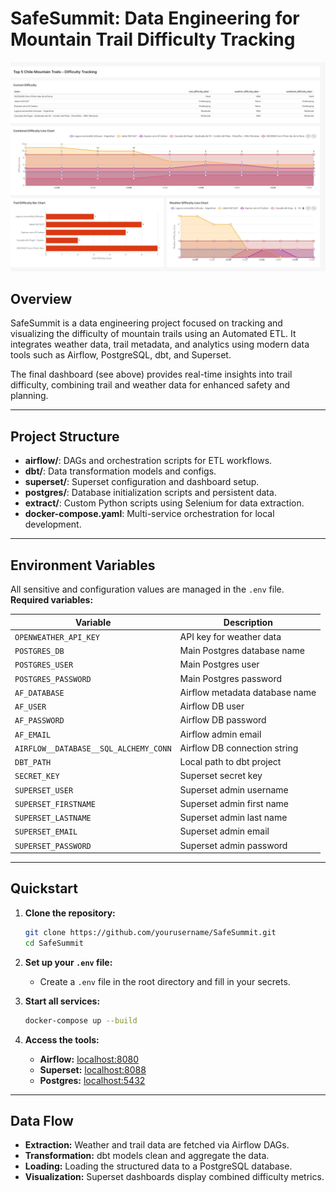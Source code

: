 # SafeSummit: Data Engineering for Mountain Trail Difficulty Tracking

![Superset Visualization](safesummit_dashboard.jpg)

## Overview

SafeSummit is a data engineering project focused on tracking and visualizing the difficulty of mountain trails using an Automated ETL. It integrates weather data, trail metadata, and analytics using modern data tools such as Airflow, PostgreSQL, dbt, and Superset.

The final dashboard (see above) provides real-time insights into trail difficulty, combining trail and weather data for enhanced safety and planning.

---

## Project Structure

- **airflow/**: DAGs and orchestration scripts for ETL workflows.
- **dbt/**: Data transformation models and configs.
- **superset/**: Superset configuration and dashboard setup.
- **postgres/**: Database initialization scripts and persistent data.
- **extract/**: Custom Python scripts using Selenium for data extraction.
- **docker-compose.yaml**: Multi-service orchestration for local development.

---

## Environment Variables

All sensitive and configuration values are managed in the `.env` file.  
**Required variables:**

| Variable                   | Description                                  |
|----------------------------|----------------------------------------------|
| `OPENWEATHER_API_KEY`      | API key for weather data                     |
| `POSTGRES_DB`              | Main Postgres database name                  |
| `POSTGRES_USER`            | Main Postgres user                           |
| `POSTGRES_PASSWORD`        | Main Postgres password                       |
| `AF_DATABASE`              | Airflow metadata database name               |
| `AF_USER`                  | Airflow DB user                              |
| `AF_PASSWORD`              | Airflow DB password                          |
| `AF_EMAIL`                 | Airflow admin email                          |
| `AIRFLOW__DATABASE__SQL_ALCHEMY_CONN` | Airflow DB connection string      |
| `DBT_PATH`                 | Local path to dbt project                    |
| `SECRET_KEY`               | Superset secret key                          |
| `SUPERSET_USER`            | Superset admin username                      |
| `SUPERSET_FIRSTNAME`       | Superset admin first name                    |
| `SUPERSET_LASTNAME`        | Superset admin last name                     |
| `SUPERSET_EMAIL`           | Superset admin email                         |
| `SUPERSET_PASSWORD`        | Superset admin password                      |

---

## Quickstart

1. **Clone the repository:**
   ```bash
   git clone https://github.com/yourusername/SafeSummit.git
   cd SafeSummit
   ```

2. **Set up your `.env` file:**
   - Create a `.env` file in the root directory and fill in your secrets.

3. **Start all services:**
   ```bash
   docker-compose up --build
   ```

4. **Access the tools:**
   - **Airflow:** [localhost:8080](http://localhost:8080)
   - **Superset:** [localhost:8088](http://localhost:8088)
   - **Postgres:** [localhost:5432](http://localhost:5432)

---

## Data Flow

- **Extraction:** Weather and trail data are fetched via Airflow DAGs.
- **Transformation:** dbt models clean and aggregate the data.
- **Loading:** Loading the structured data to a PostgreSQL database.
- **Visualization:** Superset dashboards display combined difficulty metrics.